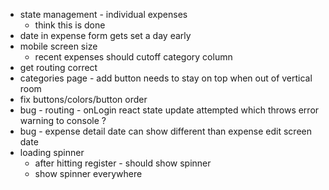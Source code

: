 - state management - individual expenses
  - think this is done
- date in expense form gets set a day early
- mobile screen size
  - recent expenses should cutoff category column
- get routing correct
- categories page - add button needs to stay on top when out of vertical room
- fix buttons/colors/button order
- bug - routing - onLogin react state update attempted which throws error warning to console ?
- bug - expense detail date can show different than expense edit screen date
- loading spinner
  - after hitting register - should show spinner
  - show spinner everywhere
